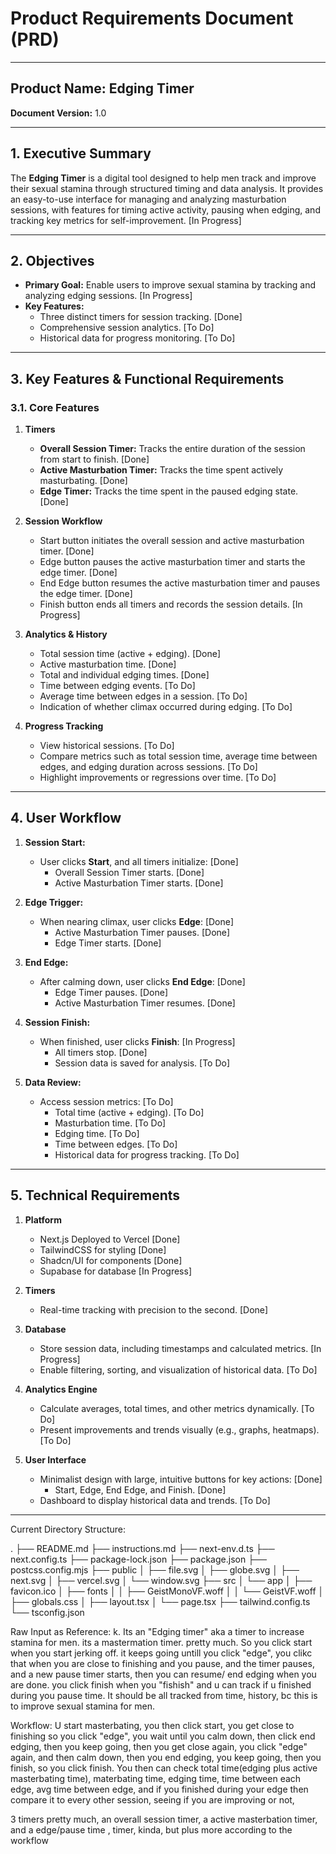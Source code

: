 # Product Requirements Document (PRD)

---

## **Product Name:** Edging Timer

**Document Version:** 1.0  

---

## **1. Executive Summary**
The **Edging Timer** is a digital tool designed to help men track and improve their sexual stamina through structured timing and data analysis. It provides an easy-to-use interface for managing and analyzing masturbation sessions, with features for timing active activity, pausing when edging, and tracking key metrics for self-improvement. [In Progress]

---

## **2. Objectives**
- **Primary Goal:** Enable users to improve sexual stamina by tracking and analyzing edging sessions. [In Progress]
- **Key Features:**
  - Three distinct timers for session tracking. [Done]
  - Comprehensive session analytics. [To Do]
  - Historical data for progress monitoring. [To Do]

---

## **3. Key Features & Functional Requirements**

### **3.1. Core Features**
1. **Timers**
   - **Overall Session Timer:** Tracks the entire duration of the session from start to finish. [Done]
   - **Active Masturbation Timer:** Tracks the time spent actively masturbating. [Done]
   - **Edge Timer:** Tracks the time spent in the paused edging state. [Done]
   
2. **Session Workflow**
   - Start button initiates the overall session and active masturbation timer. [Done]
   - Edge button pauses the active masturbation timer and starts the edge timer. [Done]
   - End Edge button resumes the active masturbation timer and pauses the edge timer. [Done]
   - Finish button ends all timers and records the session details. [In Progress]

3. **Analytics & History**
   - Total session time (active + edging). [Done]
   - Active masturbation time. [Done]
   - Total and individual edging times. [Done]
   - Time between edging events. [To Do]
   - Average time between edges in a session. [To Do]
   - Indication of whether climax occurred during edging. [To Do]

4. **Progress Tracking**
   - View historical sessions. [To Do]
   - Compare metrics such as total session time, average time between edges, and edging duration across sessions. [To Do]
   - Highlight improvements or regressions over time. [To Do]

---

## **4. User Workflow**

1. **Session Start:**
   - User clicks **Start**, and all timers initialize: [Done]
     - Overall Session Timer starts. [Done]
     - Active Masturbation Timer starts. [Done]

2. **Edge Trigger:**
   - When nearing climax, user clicks **Edge**: [Done]
     - Active Masturbation Timer pauses. [Done]
     - Edge Timer starts. [Done]

3. **End Edge:**
   - After calming down, user clicks **End Edge**: [Done]
     - Edge Timer pauses. [Done]
     - Active Masturbation Timer resumes. [Done]

4. **Session Finish:**
   - When finished, user clicks **Finish**: [In Progress]
     - All timers stop. [Done]
     - Session data is saved for analysis. [To Do]

5. **Data Review:**
   - Access session metrics: [To Do]
     - Total time (active + edging). [To Do]
     - Masturbation time. [To Do]
     - Edging time. [To Do]
     - Time between edges. [To Do]
     - Historical data for progress tracking. [To Do]

---

## **5. Technical Requirements**

1. **Platform**
   - Next.js Deployed to Vercel [Done]
   - TailwindCSS for styling [Done]
   - Shadcn/UI for components [Done]
   - Supabase for database [In Progress]

2. **Timers**
   - Real-time tracking with precision to the second. [Done]

3. **Database**
   - Store session data, including timestamps and calculated metrics. [In Progress]
   - Enable filtering, sorting, and visualization of historical data. [To Do]

4. **Analytics Engine**
   - Calculate averages, total times, and other metrics dynamically. [To Do]
   - Present improvements and trends visually (e.g., graphs, heatmaps). [To Do]

5. **User Interface**
   - Minimalist design with large, intuitive buttons for key actions: [Done]
     - Start, Edge, End Edge, and Finish. [Done]
   - Dashboard to display historical data and trends. [To Do]


---
Current Directory Structure:

.
├── README.md
├── instructions.md
├── next-env.d.ts
├── next.config.ts
├── package-lock.json
├── package.json
├── postcss.config.mjs
├── public
│   ├── file.svg
│   ├── globe.svg
│   ├── next.svg
│   ├── vercel.svg
│   └── window.svg
├── src
│   └── app
│       ├── favicon.ico
│       ├── fonts
│       │   ├── GeistMonoVF.woff
│       │   └── GeistVF.woff
│       ├── globals.css
│       ├── layout.tsx
│       └── page.tsx
├── tailwind.config.ts
└── tsconfig.json


Raw Input as Reference:
k. Its an "Edging timer" aka a timer to increase stamina for men. its a mastermation timer. pretty much. So you click start when you start jerking off. it keeps going untill you click "edge", you clikc that when you are close to finishing and you pause, and the timer pauses, and a new pause timer starts, then you can resume/ end edging when you are done. you click finish when you "fishish" and u can track if u finished during you pause time. It should be all tracked from time, history, bc this is to improve sexual stamina for men. 

Workflow:
U start masterbating, you then click start, you get close to finishing so you click "edge", you wait until you calm down, then click end edging, then you keep going, then you get close again, you click "edge" again, and then calm down, then you end edging, you keep going, then you finish, so you click finish. You then can check total time(edging plus active masterbating time), materbating time, edging time, time between each edge, avg time between edge, and if you finished during your edge then compare it to every other session, seeing if you are improving or not, 


3 timers pretty much, an overall session timer, a active masterbation timer, and a edge/pause time , timer, kinda, but plus more according to the workflow
